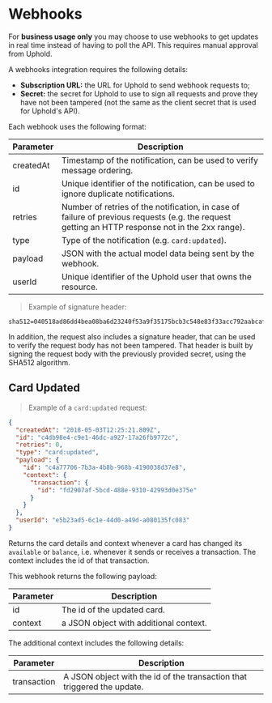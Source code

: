 # Webhooks

For **business usage only** you may choose to use webhooks to get updates in real time instead of having to poll the API. This requires manual approval from Uphold.

A webhooks integration requires the following details:

* **Subscription URL:** the URL for Uphold to send webhook requests to;
* **Secret:** the secret for Uphold to use to sign all requests and prove they have not been tampered (not the same as the client secret that is used for Uphold's API).

Each webhook uses the following format:

Parameter | Description
----------|--------------------------------------------------------------------------------------
createdAt | Timestamp of the notification, can be used to verify message ordering.
id        | Unique identifier of the notification, can be used to ignore duplicate notifications.
retries   | Number of retries of the notification, in case of failure of previous requests (e.g. the request getting an HTTP response not in the 2xx range).
type      | Type of the notification (e.g. `card:updated`).
payload   | JSON with the actual model data being sent by the webhook.
userId    | Unique identifier of the Uphold user that owns the resource.

> Example of signature header:

```
sha512=040518ad86dd4bea08ba6d23240f53a9f35175bcb3c548e83f33acc792aabcafe29954f92b0e1d6ede9192c851b3ba0768f760f516e168c7b318a17d2714bf52
```

In addition, the request also includes a signature header, that can be used to verify the request body has not been tampered. That header is built by signing the request body with the previously provided secret, using the SHA512 algorithm.

## Card Updated

> Example of a `card:updated` request:

```json
{
  "createdAt": "2018-05-03T12:25:21.809Z",
  "id": "c4db98e4-c9e1-46dc-a927-17a26fb9772c",
  "retries": 0,
  "type": "card:updated",
  "payload": {
    "id": "c4a77706-7b3a-4b8b-968b-4190038d37e8",
    "context": {
      "transaction": {
        "id": "fd2907af-5bcd-488e-9310-42993d0e375e"
      }
    }
  },
  "userId": "e5b23ad5-6c1e-44d0-a49d-a080135fc083"
}

```

Returns the card details and context whenever a card has changed its `available` or `balance`, i.e. whenever it sends or receives a transaction. The context includes the id of that transaction.

This webhook returns the following payload:

Parameter | Description
----------|---------------------------------------
id        | The id of the updated card.
context   | a JSON object with additional context.

The additional context includes the following details:

Parameter   | Description
------------|------------------------------------------------------------------------
transaction | A JSON object with the id of the transaction that triggered the update.
